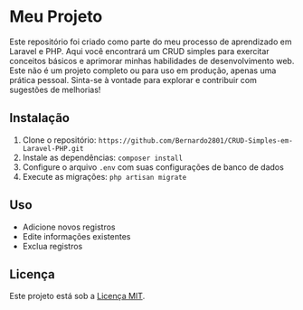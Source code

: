 # Meu Projeto

Este repositório foi criado como parte do meu processo de aprendizado em Laravel e PHP. Aqui você encontrará um CRUD simples para exercitar conceitos básicos e aprimorar minhas habilidades de desenvolvimento web. Este não é um projeto completo ou para uso em produção, apenas uma prática pessoal. Sinta-se à vontade para explorar e contribuir com sugestões de melhorias!

## Instalação

1. Clone o repositório: `https://github.com/Bernardo2801/CRUD-Simples-em-Laravel-PHP.git`
2. Instale as dependências: `composer install`
3. Configure o arquivo `.env` com suas configurações de banco de dados
4. Execute as migrações: `php artisan migrate`

## Uso

- Adicione novos registros
- Edite informações existentes
- Exclua registros

## Licença

Este projeto está sob a [Licença MIT](LICENSE).
